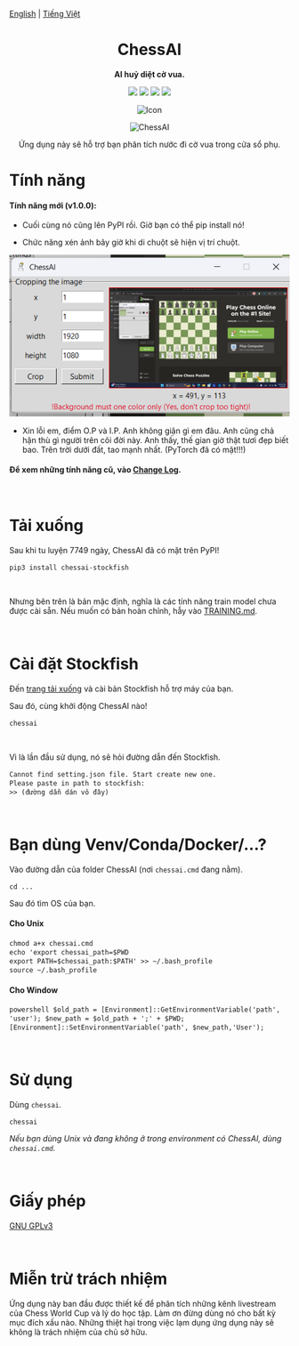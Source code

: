 [English](https://github.com/Linos1391/ChessAI-StockfishGUI/blob/main/README.md) | [Tiếng Việt](https://github.com/Linos1391/ChessAI-StockfishGUI/blob/main/translation/README-vi.md)

<div align="center">

# ChessAI

**AI huỷ diệt cờ vua.**

[![][latest-release-shield]][latest-release-url]
[![][latest-commit-shield]][latest-commit-url]
[![][python-shield]][python-url]
[![][stockfish-shield]][stockfish-url]

[latest-release-shield]: https://badgen.net/github/release/Linos1391/ChessAI-StockfishGUI/development?icon=github
[latest-release-url]: https://github.com/Linos1391/ChessAI-StockfishGUI/releases/latest
[latest-commit-shield]: https://badgen.net/github/last-commit/Linos1391/ChessAI-StockfishGUI/main?icon=github
[latest-commit-url]: https://github.com/Linos1391/ChessAI-StockfishGUI/commits/main
[python-shield]: https://img.shields.io/badge/Python-3.10+-yellow
[python-url]: https://www.python.org/downloads/
[stockfish-shield]: https://img.shields.io/badge/Stockfish-16+-green
[stockfish-url]: https://stockfishchess.org/download/

![Icon](https://github.com/Linos1391/ChessAI-StockfishGUI/blob/main/assets/Icon128.png?raw=true)

![ChessAI](https://github.com/Linos1391/ChessAI-StockfishGUI/blob/main/assets/ChessAI.png?raw=true)

Ứng dụng này sẽ hỗ trợ bạn phân tích nước đi cờ vua trong cửa sổ phụ.

</div>

# Tính năng

#### Tính năng mới (v1.0.0):

- Cuối cùng nó cũng lên PyPI rồi. Giờ bạn có thể pip install nó!

- Chức năng xén ảnh bây giờ khi di chuột sẽ hiện vị trí chuột.

![features_12](https://github.com/Linos1391/ChessAI-StockfishGUI/blob/main/assets/features_12.png?raw=true)

- Xin lỗi em, điểm O.P và I.P. Anh không giận gì em đâu. Anh cũng chả hận thù gì người trên cõi đời này. Anh thấy, thế gian giờ thật tươi đẹp biết bao. Trên trời dưới đất, tao mạnh nhất. (PyTorch đã có mặt!!!)

#### Để xem những tính năng cũ, vào [Change Log](https://github.com/Linos1391/ChessAI-StockfishGUI/blob/main/translation/CHANGELOG-vi.md).

<br>

# Tải xuống

Sau khi tu luyện 7749 ngày, ChessAI đã có mặt trên PyPI!
```
pip3 install chessai-stockfish
```
<br>

Nhưng bên trên là bản mặc định, nghĩa là các tính năng train model chưa được cài sẵn. Nếu muốn có bản hoàn chỉnh, hẫy vào [TRAINING.md](https://github.com/Linos1391/ChessAI-StockfishGUI/blob/main/translation/TRAINING-vi.md).

<br>

# Cài đặt Stockfish

Đến [trang tải xuống](https://stockfishchess.org/download/) và cài bản Stockfish hỗ trợ máy của bạn.
<br>

Sau đó, cùng khởi động ChessAI nào!
```
chessai
```
<br>

Vì là lần đầu sử dụng, nó sẽ hỏi đường dẫn đến Stockfish.
```
Cannot find setting.json file. Start create new one.
Please paste in path to stockfish:
>> (đường dẫn dán vô đây)
```

<br>

# Bạn dùng Venv/Conda/Docker/...?

Vào đường dẫn của folder ChessAI (nơi `chessai.cmd` đang nằm).
```
cd ...
```
Sau đó tìm OS của bạn.

#### Cho Unix
```
chmod a+x chessai.cmd
echo 'export chessai_path=$PWD
export PATH=$chessai_path:$PATH' >> ~/.bash_profile
source ~/.bash_profile
```

#### Cho Window
```
powershell $old_path = [Environment]::GetEnvironmentVariable('path', 'user'); $new_path = $old_path + ';' + $PWD; [Environment]::SetEnvironmentVariable('path', $new_path,'User');
```

<br>

# Sử dụng

Dùng `chessai`.
```
chessai
```
*Nếu bạn dùng Unix và đang không ở trong environment có ChessAI, dùng `chessai.cmd`.*

<br>

# Giấy phép

[GNU GPLv3](https://github.com/Linos1391/ChessAI-StockfishGUI/blob/main/LICENSE)

<br>

# Miễn trừ trách nhiệm

Ứng dụng này ban đầu được thiết kế để phân tích những kênh livestream của Chess World Cup và lý do học tập. Làm ơn đừng dùng nó cho bất kỳ mục đích xấu nào. Những thiệt hại trong việc lạm dụng ứng dụng này sẽ không là trách nhiệm của chủ sở hữu.
